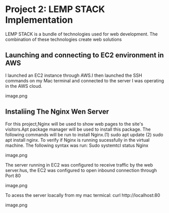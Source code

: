 
# Project 2: LEMP STACK Implementation
LEMP STACK is a bundle of technologies used for web development. The combination of these technologies create web solutions

## Launching and connecting to EC2 environment in AWS

I launched an EC2 instance through AWS.I then launched the SSH commands on my Mac terminal and connected to the server I was operating in the AWS cloud.

image.png

## Instaliing The Nginx Wen Server
For this project,Nginx will be used to show web pages to the site's visitors.Apt package manager will be used to install this package. The following commands will be run to install Nginx.(1) sudo apt update (2) sudo apt install nginx. To verify if Nginx is running sucessfully in the virtual machine. The following syntax was run: Sudo systemtcl status Nginx

image.png 

The server running in EC2 was configured to receive traffic by the web server.hus, the EC2 was configured to open inbound connection through Port 80

image.png

To acess the server loacally from my mac termical:  curl http://localhost:80

image.png

